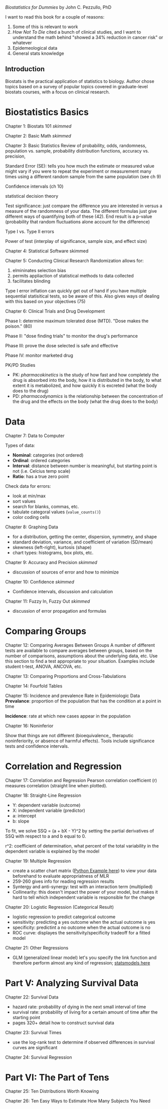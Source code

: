 *Biostatistics for Dummies* by John C. Pezzullo, PhD

I want to read this book for a couple of reasons:
1. Some of this is relevant to work
2. *How Not To Die* cited a bunch of clinical studies, and I want to understand the math behind "showed a 34% reduction in cancer risk" or whatever
3. Epidemeological data
4. General stats knowledge

## Introduction
Biostats is the practical application of statistics to biology. Author chose topics based on a survey of popular topics covered in graduate-level biostats courses, with a focus on clinical research. 


# Biostatistics Basics
Chapter 1: Biostats 101
*skimmed*

Chapter 2: Basic Math
*skimmed*

Chapter 3: Basic Statistics
Review of probability, odds, randomness, population vs. sample, probability distribution functions, accuracy vs. precision, 

Standard Error (SE): tells you how much the estimate or measured value might vary if you were to repeat the experiment or measurement many times using a different random sample from the same population (see ch 9)

Confidence intervals (ch 10)

statistical decision theory

Test significance: just compare the difference you are interested in versus a measure of the randomness of your data. The different formulas just give different ways of quantifying both of these (42). End result is a p-value (probability that random fluctuations alone account for the difference)

Type I vs. Type II errors

Power of test (interplay of significance, sample size, and effect size)



Chapter 4: Statistical Software
skimmed

Chapter 5: Conducting Clinical Research
Randomization allows for:
1. elmininates selection bias
2. permits appliaction of statistical methods to data collected
3. facilitates blinding

Type I error inflation can quickly get out of hand if you have multiple sequential statisitical tests, so be aware of this. Also gives ways of dealing with this based on your objectives (75)

Chapter 6: Clinical Trials and Drug Development

Phase I: determine maximum tolerated dose (MTD). "Dose makes the poison." (80)

Phase II: "dose finding trials" to monitor the drug's performance

Phase III: prove the dose selected is safe and effective

Phase IV: monitor marketed drug

PK/PD Studies
- PK: *pharmacokinetics* is the study of how fast and how completely the drug is absorbed into the body, how it is distributed in the body, to what extent it is metabolized, and how quickly it is excreted (what the body does to the drug)
- PD: *pharmacodynamics* is the relationship between the concentration of the drug and the effects on the body (what the drug does to the body)

# Data
Chapter 7: Data to Computer

Types of data:
- **Nominal**: categories (not ordered)
- **Ordinal**: ordered categories
- **Interval**: distance between number is meaningful, but starting point is not (i.e. Celcius temp scale)
- **Ratio**: has a true zero point

Check data for errors:
- look at min/max
- sort values
- search for blanks, commas, etc.
- tabulate categoral values (`value_counts()`)
- color coding cells

Chapter 8: Graphing Data
- for a distribution, getting the center, dispersion, symmetry, and shape
- standard deviation, variance, and coefficient of variation (SD/mean)
- skewness (left-right), kurtosis (shape)
- chart types: histograms, box plots, etc.

Chapter 9: Accuracy and Precision
*skimmed*
- discussion of sources of error and how to minimize

Chapter 10: Confidence
*skimmed*
- Confidence intervals, discussion and calculation

Chapter 11: Fuzzy In, Fuzzy Out
*skimmed*
- discussion of error propagation and formulas 

# Comparing Groups
Chapter 12: Comparing Averages Between Groups
A number of different tests are available to compare averages between groups, based on the number of comparisons, assumptions about the underlying data, etc. Use this section to find a test appropriate to your situation. Examples include student t-test, ANOVA, ANCOVA, etc. 

Chapter 13: Comparing Proportions and Cross-Tabulations

Chapter 14: Fourfold Tables

Chapter 15: Incidence and prevalence Rate in Epidemiologic Data
**Prevalance**: proportion of the population that has the condition at a point in time

**Incidence**: rate at which new cases appear in the population

Chapter 16: Noninferior

Show that things are not different (bioequivalence,, theraputic noninferiority, or absence of harmful effects). Tools include significance tests and confidence intervals.

# Correlation and Regression
Chapter 17: Correlation and Regression
Pearson correlation coefficient (r) measures correlation (straight line when plotted). 

Chapter 18: Straight-Line Regression
- Y: dependent variable (outcome)
- X: independent variable (predictor)
- a: intercept
- b: slope

To fit, we solve SSQ = (a + bX - Y)^2 by setting the partial derivatives of SSQ with respect to a and b equal to 0.

r^2: coefficient of determination, what percent of the total variability in the dependent variable is explained by the model

Chapter 19: Multiple Regression
- create a scatter chart matrix ([Python Example here](https://seaborn.pydata.org/generated/seaborn.pairplot.html)) to view your data beforehand to evaluate appropriatness of MLR
- 259-260 gives info for reading regression results
- Syntergy and anti-synergy: test with an interaction term (multiplied)
- Collinearity: this doesn't impact the power of your model, but makes it hard to tell which independent variable is responsible for the change

Chapter 20: Logistic Regression (Categorical Result)
- logistic regression to predict categorical outcome
- sensitivity: predicting a yes outcome when the actual outcome is yes
- specificity: predictint a no outcome when the actual outcome is no
- ROC curve: displayes the sensitivity/specificity tradeoff for a fitted model

Chapter 21: Other Regressions
- GLM (generalized linear model) let's you specify the link function and therefore perform almost any kind of regression; [statsmodels here](http://www.statsmodels.org/dev/glm.html)

# Part V: Analyzing Survival Data
Chapter 22: Survival Data
- hazard rate: probability of dying in the next small interval of time
- survival rate: probability of living for a certain amount of time after the starting point
- pages 320+ detail how to construct survival data

Chapter 23: Survival Times
- use the log-rank test to determine if observed differences in survival curves are significant

Chapter 24: Survival Regression


# Part VI: The Part of Tens
Chapter 25: Ten Distributions Worth Knowing

Chapter 26: Ten Easy Ways to Estimate How Many Subjects You Need

